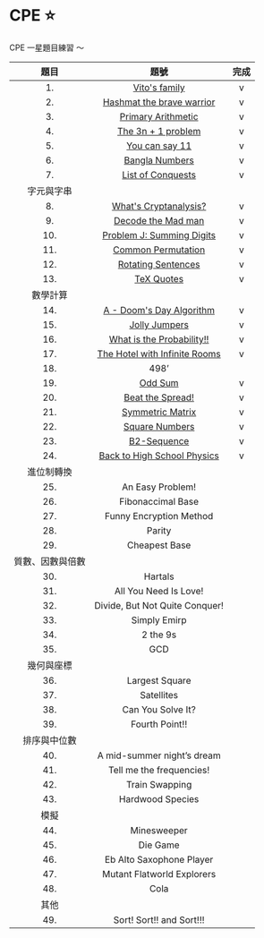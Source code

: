 # CPE ⭐
CPE 一星題目練習 ～

|       題目       |              題號              | 完成 |
|:----------------:|:------------------------------:|:----:|
|               1. | [Vito's family](https://github.com/ChihuahuaMH/CPE/blob/main/Vito's%20Family.cpp)                  |   v  |
|               2. | [Hashmat the brave warrior](https://github.com/ChihuahuaMH/CPE/blob/main/Hashmat%20the%20Brave%20Warrior.cpp)      |   v  |
|               3. | [Primary Arithmetic](https://github.com/ChihuahuaMH/CPE/blob/main/Primary%20Arithmetic.cpp)             |   v   |
|               4. | [The 3n + 1 problem](https://github.com/ChihuahuaMH/CPE/blob/main/The%203n%20%2B%201%20problem.cpp)             |   v  |
|               5. | [You can say 11](https://github.com/ChihuahuaMH/CPE/blob/main/You%20can%20say%2011.cpp)                 |   v  |
|               6. | [Bangla Numbers](https://github.com/ChihuahuaMH/CPE/blob/main/Bangla%20Numbers.cpp)                 |   v  |
|               7. | [List of Conquests](https://github.com/ChihuahuaMH/CPE/blob/main/List%20of%20Conquests.cpp)              |   v  |
|    字元與字串    |                                |      |
|               8. | [What's Cryptanalysis?](https://github.com/ChihuahuaMH/CPE/blob/main/What's%20Cryptanalysis.cpp)          |   v   |
|               9. | [Decode the Mad man](https://github.com/ChihuahuaMH/CPE/blob/main/Decode%20the%20Mad%20man.cpp)             |   v   |
|              10. | [Problem J: Summing Digits](https://github.com/ChihuahuaMH/CPE/blob/main/Summing%20Digits.cpp)      |   v   |
|              11. | [Common Permutation](https://github.com/ChihuahuaMH/CPE/blob/main/Common%20Permutation.cpp)             |   v   |
|              12. | [Rotating Sentences](https://github.com/ChihuahuaMH/CPE/blob/main/Rotating%20Sentences.cpp)             |   v   |
|              13. | [TeX Quotes](https://github.com/ChihuahuaMH/CPE/blob/main/TEX%20Quotes.cpp)                     |   v   |
|     數學計算     |                                |      |
|              14. | [A - Doom's Day Algorithm](https://github.com/ChihuahuaMH/CPE/blob/main/Doom's%20Day%20Algorithm.cpp)       |   v   |
|              15. | [Jolly Jumpers](https://github.com/ChihuahuaMH/CPE/blob/main/Jolly%20Jumpers.cpp)                  |   v   |
|              16. | [What is the Probability!!](https://github.com/ChihuahuaMH/CPE/blob/main/What%20is%20the%20Probability.cpp)      |   v   |
|              17. | [The Hotel with Infinite Rooms](https://github.com/ChihuahuaMH/CPE/blob/main/The%20Hotel%20with%20Infinite%20Rooms.cpp)  |   v   |
|              18. | 498’                           |      |
|              19. | [Odd Sum](https://github.com/ChihuahuaMH/CPE/blob/main/Odd%20Sum.cpp)                        |   v  |
|              20. | [Beat the Spread!](https://github.com/ChihuahuaMH/CPE/blob/main/Beat%20the%20Spread.cpp)               |   v   |
|              21. | [Symmetric Matrix](https://github.com/ChihuahuaMH/CPE/blob/main/Symmetric%20Matrix.cpp)               |   v   |
|              22. | [Square Numbers](https://github.com/ChihuahuaMH/CPE/blob/main/Square%20Numbers.cpp)                 |   v   |
|              23. | [B2-Sequence](https://github.com/ChihuahuaMH/CPE/blob/main/B2-Sequence.cpp)                    |   v   |
|              24. | [Back to High School Physics](https://github.com/ChihuahuaMH/CPE/blob/main/Back%20to%20High%20School%20Physics.cpp)    |   v   |
|    進位制轉換    |                                |      |
|              25. | An Easy Problem!               |      |
|              26. | Fibonaccimal Base              |      |
|              27. | Funny Encryption Method        |      |
|              28. | Parity                         |      |
|              29. | Cheapest Base                  |      |
| 質數、因數與倍數 |                                |      |
|              30. | Hartals                        |      |
|              31. | All You Need Is Love!          |      |
|              32. | Divide, But Not Quite Conquer! |      |
|              33. | Simply Emirp                   |      |
|              34. | 2 the 9s                       |      |
|              35. | GCD                            |      |
|    幾何與座標    |                                |      |
|              36. | Largest Square                 |      |
|              37. | Satellites                     |      |
|              38. | Can You Solve It?              |      |
|              39. | Fourth Point!!                 |      |
|   排序與中位數   |                                |      |
|              40. | A mid-summer night’s dream     |      |
|              41. | Tell me the frequencies!       |      |
|              42. | Train Swapping                 |      |
|              43. | Hardwood Species               |      |
|       模擬       |                                |      |
|              44. | Minesweeper                    |      |
|              45. | Die Game                       |      |
|              46. | Eb Alto Saxophone Player       |      |
|              47. | Mutant Flatworld Explorers     |      |
|              48. | Cola                           |      |
|       其他       |                                |      |
|              49. | Sort! Sort!! and Sort!!!       |      |
